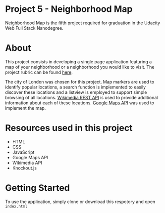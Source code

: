 # Project 5 - Neighborhood Map

Neighborhood Map is the fifth project required for graduation in the Udacity Web Full Stack Nanodegree.

# About

This project consists in developing a single page application featuring a map of your neighborhood or a neighborhood you would like to visit. The project rubric can be found [here](https://review.udacity.com/#!/rubrics/2218/view).

The city of London was chosen for this project. Map markers are used to identify popular locations, a search function is implemented to easily discover these locations and a listview is employed to support simple browsing of all locations. [Wikimedia REST API](https://en.wikipedia.org/api/rest_v1/#/Talk%20pages) is used to provide additional information about each of these locations. [Google Maps API](https://developers.google.com/maps/documentation/) was used to implement the map.

# Resources used in this project

* HTML
* CSS
* JavaScript
* Google Maps API
* Wikimedia API
* Knockout.js

# Getting Started

To use the application, simply clone or download this respotory and open `index.html`
